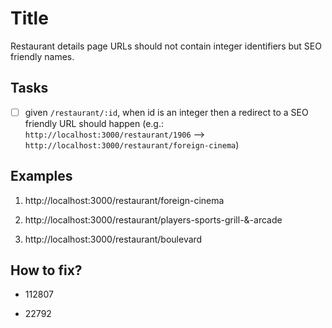# Title

Restaurant details page URLs should not contain integer identifiers but SEO friendly names.

## Tasks

- [ ] given `/restaurant/:id`, when id is an integer then a redirect to a SEO friendly URL should happen (e.g.: `http://localhost:3000/restaurant/1906` --> `http://localhost:3000/restaurant/foreign-cinema`)

## Examples

1. http://localhost:3000/restaurant/foreign-cinema

2. http://localhost:3000/restaurant/players-sports-grill-&-arcade

3. http://localhost:3000/restaurant/boulevard

## How to fix?

- 112807

- 22792
